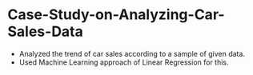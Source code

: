 # Case-Study-on-Analyzing-Car-Sales-Data

- Analyzed the trend of car sales according to a sample of given data.
- Used Machine Learning approach of Linear Regression for this.
